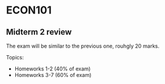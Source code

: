 # ECON101

## Midterm 2 review

The exam will be similar to the previous one, rouhgly 20 marks.

Topics:
- Homeworks 1-2 (40% of exam)
- Homeworks 3-7 (60% of exam) 
